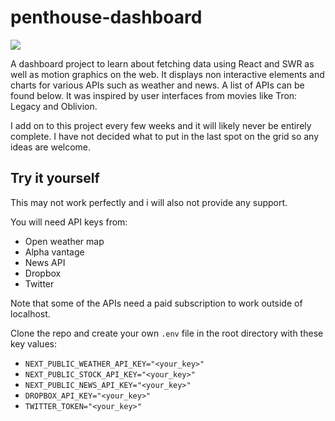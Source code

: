 # penthouse-dashboard

![](https://media.giphy.com/media/oGkyQ8R8Nqiy1SfaWS/giphy.gif)

A dashboard project to learn about fetching data using React and SWR as well as motion graphics on the web. It displays non interactive elements and charts for various APIs such as weather and news. A list of APIs can be found below. It was inspired by user interfaces from movies like Tron: Legacy and Oblivion.

I add on to this project every few weeks and it will likely never be entirely complete. I have not decided what to put in the last spot on the grid so any ideas are welcome.

## Try it yourself
This may not work perfectly and i will also not provide any support.

You will need API keys from:
- Open weather map
- Alpha vantage
- News API
- Dropbox
- Twitter

Note that some of the APIs need a paid subscription to work outside of localhost.

Clone the repo and create your own `.env` file in the root directory with these key values:

- `NEXT_PUBLIC_WEATHER_API_KEY="<your_key>"`
- `NEXT_PUBLIC_STOCK_API_KEY="<your_key>"`
- `NEXT_PUBLIC_NEWS_API_KEY="<your_key>"`
- `DROPBOX_API_KEY="<your_key>"`
- `TWITTER_TOKEN="<your_key>"`
